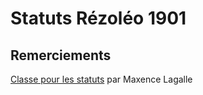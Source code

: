 Statuts Rézoléo 1901
====================

## Remerciements

[Classe pour les statuts](https://github.com/maxence-lagalle/statuts-loi1901) par Maxence Lagalle
